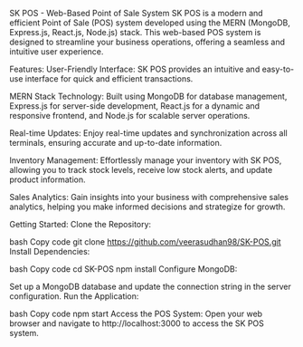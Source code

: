 SK POS - Web-Based Point of Sale System
SK POS is a modern and efficient Point of Sale (POS) system developed using the MERN (MongoDB, Express.js, React.js, Node.js) stack. This web-based POS system is designed to streamline your business operations, offering a seamless and intuitive user experience.

Features:
User-Friendly Interface: SK POS provides an intuitive and easy-to-use interface for quick and efficient transactions.

MERN Stack Technology: Built using MongoDB for database management, Express.js for server-side development, React.js for a dynamic and responsive frontend, and Node.js for scalable server operations.

Real-time Updates: Enjoy real-time updates and synchronization across all terminals, ensuring accurate and up-to-date information.

Inventory Management: Effortlessly manage your inventory with SK POS, allowing you to track stock levels, receive low stock alerts, and update product information.

Sales Analytics: Gain insights into your business with comprehensive sales analytics, helping you make informed decisions and strategize for growth.

Getting Started:
Clone the Repository:

bash
Copy code
git clone https://github.com/veerasudhan98/SK-POS.git
Install Dependencies:

bash
Copy code
cd SK-POS
npm install
Configure MongoDB:

Set up a MongoDB database and update the connection string in the server configuration.
Run the Application:

bash
Copy code
npm start
Access the POS System:
Open your web browser and navigate to http://localhost:3000 to access the SK POS system.
